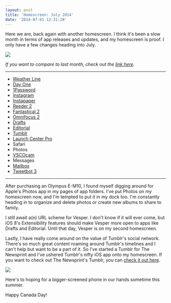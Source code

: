 ```yaml
---
layout: post
title: 'Homescreen: July 2014'
date: '2014-07-01 12:31:28'
---
```


Here we are, back again with another homescreen. I think it's been a slow month in terms of app releases and updates, and my homescreen is proof. I only have a few changes heading into July. 

![](http://static.thenewsprint.co/media/2014/Jun/Homescreen-July-2014-1.png)

*If you want to compare to last month, check out the [link here](http://www.thenewsprint.co/2014/06/01/homescreen-june-2014/).*

---

* [Weather Line](https://itunes.apple.com/ca/app/weather-line-accurate-forecast/id715319015?mt=8&uo=4&at=1l3v5At)
* [Day One](https://itunes.apple.com/ca/app/day-one-journal-diary/id421706526?mt=8&uo=4&at=1l3v5At)
* [1Password](https://itunes.apple.com/ca/app/1password-password-manager/id568903335?mt=8&uo=4&at=1l3v5At)
* [Instagram](https://itunes.apple.com/ca/app/instagram/id389801252?mt=8&uo=4&at=1l3v5At)
* [Instapaper](https://itunes.apple.com/ca/app/instapaper/id288545208?mt=8&uo=4&at=1l3v5At)
* [Reeder 2](https://itunes.apple.com/ca/app/reeder-2/id697846300?mt=8&uo=4&at=1l3v5At)
* [Fantastical 2](https://itunes.apple.com/ca/app/fantastical-2-for-iphone-calendar/id718043190?mt=8&uo=4&at=1l3v5At)
* [Omnifocus 2](https://itunes.apple.com/ca/app/omnifocus-2-for-iphone/id690305341?mt=8&uo=4&at=1l3v5At)
* [Drafts](https://itunes.apple.com/ca/app/drafts-quickly-capture-notes/id502385074?mt=8&uo=4&at=1l3v5At)
* [Editorial](https://itunes.apple.com/ca/app/editorial/id673907758?mt=8&uo=4&at=1l3v5At)
* [Tumblr](https://itunes.apple.com/ca/app/tumblr/id305343404?mt=8&uo=4&at=1l3v5At)
* [Launch Center Pro](https://itunes.apple.com/ca/app/launch-center-pro/id532016360?mt=8&uo=4&at=1l3v5At)
* Safari
* Photos
* [VSCOcam](https://itunes.apple.com/ca/app/vsco-cam/id588013838?mt=8&uo=4&at=1l3v5At)
* Messages
* [Mailbox](https://itunes.apple.com/ca/app/mailbox/id576502633?mt=8&uo=4&at=1l3v5At)
* [Tweetbot 3](https://itunes.apple.com/ca/app/tweetbot-3-for-twitter-iphone/id722294701?mt=8&uo=4&at=1l3v5At)

---

After purchasing an Olympus E-M10, I found myself digging around for Apple's Photos app in my pages of app folders. I've put Photos on my homescreen now, and I'm tempted to put it in my dock too. I'm constantly heading in to organize and delete photos or create new albums to share to family. 

I still await a(n) URL scheme for Vesper. I don't know if it will ever come, but iOS 8's Extensibility features should make Vesper more open to apps like Drafts and Editorial. Until that day, Vesper is on my second homescreen.

Lastly, I have really come around on the value of Tumblr's social network. There's so much great content roaming around Tumblr's timelines and I can't help but want to be a part of it. So I've started a Tumblr for The Newsprint and I've ushered Tumblr's nifty iOS app onto my homescreen. If you want to check out The Newsprint's Tumblr, you can [check it out here](http://thenewsprintco.tumblr.com).

![](http://static.thenewsprint.co/media/2014/Jun/P6290244.jpg)

Here's to hoping for a bigger-screened phone in our hands sometime this summer.

Happy Canada Day!
